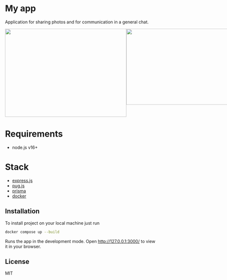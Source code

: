 # My app
Application for sharing photos and for communication in a general chat.

<div style="display: flex; flex-direction: row; justify-content: space-between;">
    <img src="https://s1.hostingkartinok.com/uploads/images/2022/09/5354d05c1d5e7abdde2f8caeb8ededa5.png" width="400" height="290">
    <img src="https://s1.hostingkartinok.com/uploads/images/2022/09/ebd3e4480b0720829b7753682158e8e3.png" width="400" height="250">
</div>
<!-- ![screenshot_gallery](https://s1.hostingkartinok.com/uploads/images/2022/09/5354d05c1d5e7abdde2f8caeb8ededa5.png)
![screenshot_chat](https://s1.hostingkartinok.com/uploads/images/2022/09/ebd3e4480b0720829b7753682158e8e3.png) -->

# Requirements
- node.js v16+

# Stack
- [express.js](https://expressjs.com/)
- [pug.js](https://pugjs.org/api/getting-started.html)
- [prisma](https://www.prisma.io/express)
- [docker](https://docs.docker.com/)


## Installation
To install project on your local machine just run

```bash
docker compose up --build
```
Runs the app in the development mode.
Open http://127.0.0.1:3000/ to view it in your browser.

## License
MIT
